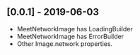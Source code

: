 ## [0.0.1] - 2019-06-03

* MeetNetworkImage has LoadingBuilder
* MeetNetworkImage has ErrorBuilder
* Other Image.network properties.